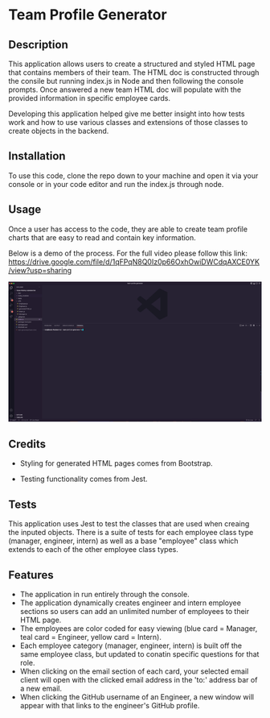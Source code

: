 # Team Profile Generator

## Description

This application allows users to create a structured and styled HTML page that contains members of their team. The HTML doc is constructed through the consile but running index.js in Node and then following the console prompts. Once answered a new team HTML doc will populate with the provided information in specific employee cards. 

Developing this application helped give me better insight into how tests work and how to use various classes and extensions of those classes to create objects in the backend.

## Installation

To use this code, clone the repo down to your machine and open it via your console or in your code editor and run the index.js through node. 

## Usage

Once a user has access to the code, they are able to create team profile charts that are easy to read and contain key information.

Below is a demo of the process. For the full video please follow this link: https://drive.google.com/file/d/1qFPqN8Q0Iz0p66OxhOwiDWCdqAXCE0YK/view?usp=sharing

![Demo of read me generator.](./assets/images/team-profile-generator-demo.gif)


## Credits

- Styling for generated HTML pages comes from Bootstrap.

- Testing functionality comes from Jest. 

## Tests

This application uses Jest to test the classes that are used when creaing the inputed objects. There is a suite of tests for each employee class type (manager, engineer, intern) as well as a base "employee" class which extends to each of the other employee class types. 

## Features

- The application in run entirely through the console. 
- The application dynamically creates engineer and intern employee sections so users can add an unlimited number of employees to their HTML page.
- The employees are color coded for easy viewing (blue card = Manager, teal card = Engineer, yellow card = Intern).
- Each employee category (manager, engineer, intern) is built off the same employee class, but updated to conatin specific questions for that role. 
- When clicking on the email section of each card, your selected email client will open with the clicked email address in the 'to:' address bar of a new email. 
- When clicking the GitHub username of an Engineer, a new window will appear with that links to the engineer's GitHub profile.
